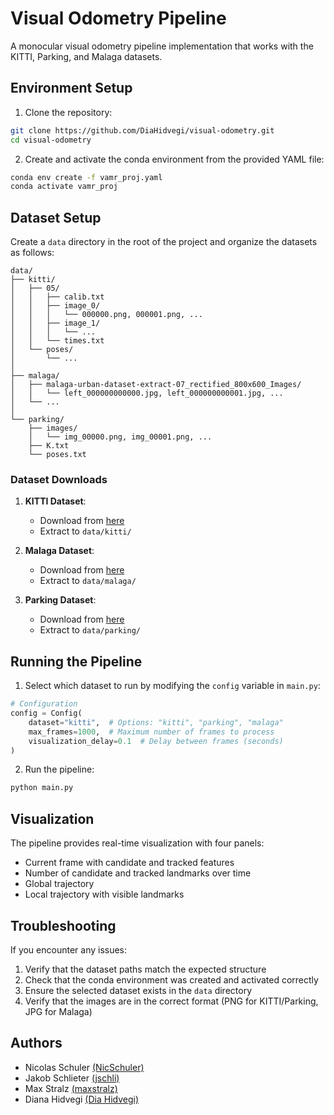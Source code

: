 # Visual Odometry Pipeline

A monocular visual odometry pipeline implementation that works with the KITTI, Parking, and Malaga datasets.

## Environment Setup

1. Clone the repository:
```bash
git clone https://github.com/DiaHidvegi/visual-odometry.git
cd visual-odometry
```

2. Create and activate the conda environment from the provided YAML file:
```bash
conda env create -f vamr_proj.yaml
conda activate vamr_proj
```

## Dataset Setup

Create a `data` directory in the root of the project and organize the datasets as follows:

```plaintext
data/
├── kitti/
│   ├── 05/
│   │   ├── calib.txt
│   │   ├── image_0/
│   │   │   └── 000000.png, 000001.png, ...
│   │   ├── image_1/
│   │   │   └── ...
│   │   └── times.txt
│   └── poses/
│       └── ...
│
├── malaga/
│   ├── malaga-urban-dataset-extract-07_rectified_800x600_Images/
│   │   └── left_000000000000.jpg, left_000000000001.jpg, ...
│   └── ...
│
└── parking/
    ├── images/
    │   └── img_00000.png, img_00001.png, ...
    ├── K.txt
    └── poses.txt
```

### Dataset Downloads

1. **KITTI Dataset**: 
   - Download from [here](https://rpg.ifi.uzh.ch/docs/teaching/2024/kitti05.zip)
   - Extract to `data/kitti/`

2. **Malaga Dataset**:
   - Download from [here](https://rpg.ifi.uzh.ch/docs/teaching/2024/malaga-urban-dataset-extract-07.zip)
   - Extract to `data/malaga/`

3. **Parking Dataset**:
   - Download from [here](https://rpg.ifi.uzh.ch/docs/teaching/2024/parking.zip)
   - Extract to `data/parking/`

## Running the Pipeline

1. Select which dataset to run by modifying the `config` variable in `main.py`:

```python
# Configuration
config = Config(
    dataset="kitti",  # Options: "kitti", "parking", "malaga"
    max_frames=1000,  # Maximum number of frames to process
    visualization_delay=0.1  # Delay between frames (seconds)
)
```

2. Run the pipeline:
```bash
python main.py
```

## Visualization

The pipeline provides real-time visualization with four panels:
- Current frame with candidate and tracked features
- Number of candidate and tracked landmarks over time
- Global trajectory
- Local trajectory with visible landmarks

## Troubleshooting

If you encounter any issues:
1. Verify that the dataset paths match the expected structure
2. Check that the conda environment was created and activated correctly
3. Ensure the selected dataset exists in the `data` directory
4. Verify that the images are in the correct format (PNG for KITTI/Parking, JPG for Malaga)

## Authors

- Nicolas Schuler [(NicSchuler)](https://github.com/NicSchuler)
- Jakob Schlieter [(jschli)](https://github.com/jschli)
- Max Stralz [(maxstralz)](https://github.com/maxstralz)
- Diana Hidvegi [(Dia Hidvegi)](https://github.com/DiaHidvegi)